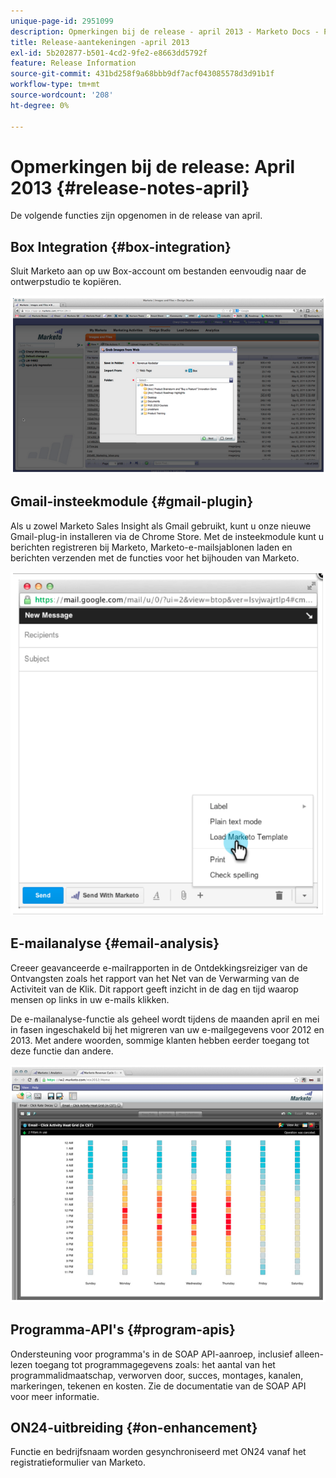 ```yaml
---
unique-page-id: 2951099
description: Opmerkingen bij de release - april 2013 - Marketo Docs - Productdocumentatie
title: Release-aantekeningen -april 2013
exl-id: 5b202877-b501-4cd2-9fe2-e8663dd5792f
feature: Release Information
source-git-commit: 431bd258f9a68bbb9df7acf043085578d3d91b1f
workflow-type: tm+mt
source-wordcount: '208'
ht-degree: 0%

---
```


# Opmerkingen bij de release: April 2013 {#release-notes-april}

De volgende functies zijn opgenomen in de release van april.

## Box Integration {#box-integration}

Sluit Marketo aan op uw Box-account om bestanden eenvoudig naar de ontwerpstudio te kopiëren.

![](assets/image2014-9-22-15-3a47-3a56.png)

## Gmail-insteekmodule {#gmail-plugin}

Als u zowel Marketo Sales Insight als Gmail gebruikt, kunt u onze nieuwe Gmail-plug-in installeren via de Chrome Store. Met de insteekmodule kunt u berichten registreren bij Marketo, Marketo-e-mailsjablonen laden en berichten verzenden met de functies voor het bijhouden van Marketo.

![](assets/image2014-9-22-15-3a48-3a57.png)

## E-mailanalyse {#email-analysis}

Creeer geavanceerde e-mailrapporten in de Ontdekkingsreiziger van de Ontvangsten zoals het rapport van het Net van de Verwarming van de Activiteit van de Klik. Dit rapport geeft inzicht in de dag en tijd waarop mensen op links in uw e-mails klikken.

De e-mailanalyse-functie als geheel wordt tijdens de maanden april en mei in fasen ingeschakeld bij het migreren van uw e-mailgegevens voor 2012 en 2013. Met andere woorden, sommige klanten hebben eerder toegang tot deze functie dan andere.

![](assets/image2014-9-22-15-3a49-3a16.png)

## Programma-API&#39;s {#program-apis}

Ondersteuning voor programma&#39;s in de SOAP API-aanroep, inclusief alleen-lezen toegang tot programmagegevens zoals: het aantal van het programmalidmaatschap, verworven door, succes, montages, kanalen, markeringen, tekenen en kosten. Zie de documentatie van de SOAP API voor meer informatie.

## ON24-uitbreiding {#on-enhancement}

Functie en bedrijfsnaam worden gesynchroniseerd met ON24 vanaf het registratieformulier van Marketo.
